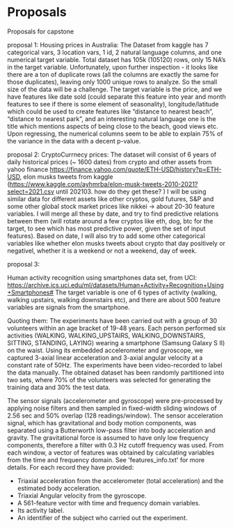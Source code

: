 # Proposals
Proposals for capstone

proposal 1:
Housing prices in Australia:
The Dataset from kaggle has 7 categorical vars, 3 location vars, 1 id, 2 natural language columns, and one numerical target variable. Total dataset has 105k (105120) rows, only 15 NA’s in the target variable. Unfortunately, upon further inspection - it looks like there are a ton of duplicate rows (all the columns are exactly the same for those duplicates), leaving only 1000 unique rows to analyze. So the small size of the data will be a challenge. 
The target variable is the price, and we have features like date sold (could separate this feature into year and month features to see if there is some element of seasonality), longitude/latitude which could be used to create  features like “distance to nearest beach”, “distance to nearest park”, and an interesting natural language one is the title which mentions aspects of being close to the beach, good views etc. Upon regressing, the numerical columns seem to be able to explain 75% of the variance in the data with a decent p-value.

proposal 2:
CryptoCurrnecy prices:
The dataset will consist of 6 years of daily historical prices (~ 1600 dates) from crypto and other assets from yahoo finance https://finance.yahoo.com/quote/ETH-USD/history?p=ETH-USD, elon musks tweets from kaggle (https://www.kaggle.com/ayhmrba/elon-musk-tweets-2010-2021?select=2021.csv until 202103. how do they get these? ) 
I will be using similar data for different assets like other cryptos, gold futures, S&P and some other global stock market prices like nikkei -> about 20-30 feature variables. I will merge all these by date, and try to find predictive relations between them (will rotate around a few cryptos like eth, dog, btc for the target, to see which has most predictive power, given the set of input features). Based on date, I will also try to add some other categorical variables like whether elon musks tweets about crypto that day positively or negativel, whether it is a weekend or not a weekend, day of week. 

proposal 3:

Human activity recognition using smartphones data set, from UCI:
https://archive.ics.uci.edu/ml/datasets/Human+Activity+Recognition+Using+Smartphones#
The target variable is one of 6 types of activity (walking, walking upstairs, walking downstairs etc), and there are about 500 feature variables are signals from the smartphone. 

Quoting them:
The experiments have been carried out with a group of 30 volunteers within an age bracket of 19-48 years. Each person performed six activities (WALKING, WALKING_UPSTAIRS, WALKING_DOWNSTAIRS, SITTING, STANDING, LAYING) wearing a smartphone (Samsung Galaxy S II) on the waist. Using its embedded accelerometer and gyroscope, we captured 3-axial linear acceleration and 3-axial angular velocity at a constant rate of 50Hz. The experiments have been video-recorded to label the data manually. The obtained dataset has been randomly partitioned into two sets, where 70% of the volunteers was selected for generating the training data and 30% the test data. 

The sensor signals (accelerometer and gyroscope) were pre-processed by applying noise filters and then sampled in fixed-width sliding windows of 2.56 sec and 50% overlap (128 readings/window). The sensor acceleration signal, which has gravitational and body motion components, was separated using a Butterworth low-pass filter into body acceleration and gravity. The gravitational force is assumed to have only low frequency components, therefore a filter with 0.3 Hz cutoff frequency was used. From each window, a vector of features was obtained by calculating variables from the time and frequency domain. See 'features_info.txt' for more details. 
For each record they have provided: 
- Triaxial acceleration from the accelerometer (total acceleration) and the estimated body acceleration.
- Triaxial Angular velocity from the gyroscope. 
- A 561-feature vector with time and frequency domain variables. 
- Its activity label. 
- An identifier of the subject who carried out the experiment.



